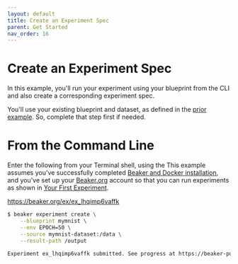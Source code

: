 ```yaml
---
layout: default
title: Create an Experiment Spec
parent: Get Started
nav_order: 16  
---
```


# Create an Experiment Spec

In this example, you'll run your experiment using your blueprint from the CLI and also create a corresponding experiment spec.

You'll use your existing blueprint and dataset, as defined in the [prior example](image.md). So, complete that step first if needed. 

# From the Command Line 

Enter the following from your Terminal shell, using the This example assumes you've successfully completed [Beaker and Docker installation](install.md), and you've set up your [Beaker.org](https://www.beaker.org) account so that you can run experiments as shown in [Your First Experiment](experiment.md).

https://beaker.org/ex/ex_lhqimp6vaffk

```bash
$ beaker experiment create \
    --blueprint mymnist \
    --env EPOCH=50 \
    --source mymnist-dataset:/data \
    --result-path /output
    
Experiment ex_lhqimp6vaffk submitted. See progress at https://beaker-pub.allenai.org/ex/ex_lhqimp6vaffk
```
